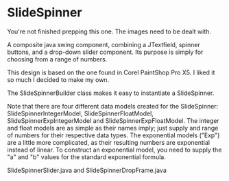# SlideSpinner

You're not finished prepping this one.  The images need to be dealt with.

A composite java swing component, combining a JTextfield, spinner buttons, and a drop-down slider component.  Its purpose is simply for choosing from a range of numbers.

This design is based on the one found in Corel PaintShop Pro X5.  I liked it so much I decided to make my own.

The SlideSpinnerBuilder class makes it easy to instantiate a SlideSpinner.

Note that there are four different data models created for the SlideSpinner: SlideSpinnerIntegerModel, SlideSpinnerFloatModel, SlideSpinnerExpIntegerModel and SlideSpinnerExpFloatModel.  The integer and float models are as simple as their names imply; just supply and range of numbers for their respective data types.  The exponential models ("Exp") are a little more complicated, as their resulting numbers are exponential instead of linear.  To construct an exponential model, you need to supply the "a" and "b" values for the standard exponential formula. 

SlideSpinnerSlider.java and SlideSpinnerDropFrame.java 

